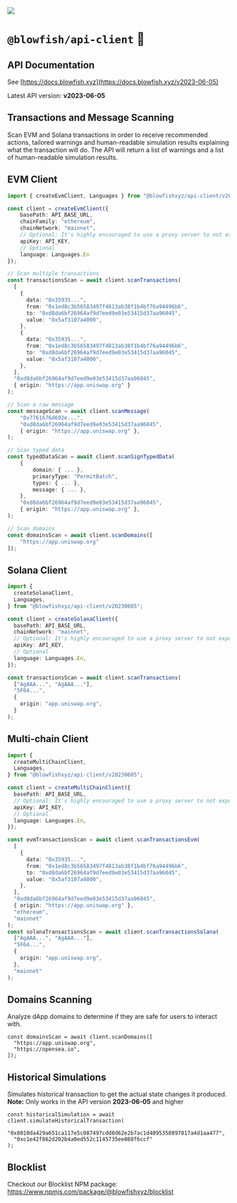![](https://framerusercontent.com/images/LMkkyrT6aZKMqZNobSZKDY8lnM.jpg)

# `@blowfish/api-client` 🐡

## API Documentation

See [https://docs.blowfish.xyz](https://docs.blowfish.xyz/v2023-06-05)

Latest API version: **v2023-06-05**

## Transactions and Message Scanning

Scan EVM and Solana transactions in order to receive recommended actions, tailored warnings and human-readable simulation results explaining what the transaction will do. The API will return a list of warnings and a list of human-readable simulation results.

## EVM Client

```ts
import { createEvmClient, Languages } from "@blowfishxyz/api-client/v20230605";

const client = createEvmClient({
    basePath: API_BASE_URL,
    chainFamily: "ethereum",
    chainNetwork: "mainnet",
    // Optional: It's highly encouraged to use a proxy server to not expose your API key on the client (see: https://docs.blowfish.xyz/docs/wallet-integration-guide#optional-proxy-server)
    apiKey: API_KEY,
    // Optional
    language: Languages.En
});

// Scan multiple transactions
const transactionsScan = await client.scanTransactions(
  [
    {
      data: "0x35935...",
      from: "0x1ed8c3b56583497f4813ab38f1b4bf76a94496b6",
      to: "0xd8da6bf26964af9d7eed9e03e53415d37aa96045",
      value: "0x5af3107a4000",
    },
    {
      data: "0x35935...",
      from: "0x1ed8c3b56583497f4813ab38f1b4bf76a94496b6",
      to: "0xd8da6bf26964af9d7eed9e03e53415d37aa96045",
      value: "0x5af3107a4000",
    },
  ],
  "0xd8da6bf26964af9d7eed9e03e53415d37aa96045",
  { origin: "https://app.uniswap.org" }
);

// Scan a raw message
const messageScan = await client.scanMessage(
    "0x7761676d692e...",
    "0xd8da6bf26964af9d7eed9e03e53415d37aa96045",
    { origin: "https://app.uniswap.org" },
);

// Scan typed data
const typedDataScan = await client.scanSignTypedData(
    {
        domain: { ... },
        primaryType: "PermitBatch",
        types: { ... },
        message: { ... },
    },
    "0xd8da6bf26964af9d7eed9e03e53415d37aa96045",
    { origin: "https://app.uniswap.org" },
);

// Scan domains
const domainsScan = await client.scanDomains([
    "https://app.uniswap.org"
]);
```

## Solana Client

```ts
import {
  createSolanaClient,
  Languages,
} from "@blowfishxyz/api-client/v20230605";

const client = createSolanaClient({
  basePath: API_BASE_URL,
  chainNetwork: "mainnet",
  // Optional: It's highly encouraged to use a proxy server to not expose your API key on the client (see: https://docs.blowfish.xyz/docs/wallet-integration-guide#optional-proxy-server)
  apiKey: API_KEY,
  // Optional
  language: Languages.En,
});

const transactionsScan = await client.scanTransactions(
  ["AgAAA...", "AgAAA..."],
  "5F64...",
  {
    origin: "app.uniswap.org",
  }
);
```

## Multi-chain Client

```ts
import {
  createMultiChainClient,
  Languages,
} from "@blowfishxyz/api-client/v20230605";

const client = createMultiChainClient({
  basePath: API_BASE_URL,
  // Optional: It's highly encouraged to use a proxy server to not expose your API key on the client (see: https://docs.blowfish.xyz/docs/wallet-integration-guide#optional-proxy-server)
  apiKey: API_KEY,
  // Optional
  language: Languages.En,
});

const evmTransactionsScan = await client.scanTransactionsEvm(
  [
    {
      data: "0x35935...",
      from: "0x1ed8c3b56583497f4813ab38f1b4bf76a94496b6",
      to: "0xd8da6bf26964af9d7eed9e03e53415d37aa96045",
      value: "0x5af3107a4000",
    },
  ],
  "0xd8da6bf26964af9d7eed9e03e53415d37aa96045",
  { origin: "https://app.uniswap.org" },
  "ethereum",
  "mainnet"
);
const solanaTransactionsScan = await client.scanTransactionsSolana(
  ["AgAAA...", "AgAAA..."],
  "5F64...",
  {
    origin: "app.uniswap.org",
  },
  "mainnet"
);
```

## Domains Scanning

Analyze dApp domains to determine if they are safe for users to interact with.

```tsx
const domainsScan = await client.scanDomains([
  "https://app.uniswap.org",
  "https://opensea.io",
]);
```

## Historical Simulations

Simulates historical transaction to get the actual state changes it produced.
**Note:** Only works in the API version **2023-06-05** and higher

```tsx
const historicalSimulation = await client.simulateHistoricalTransaction(
  "0x8010da429a651ca117e5c087497cdd8d62e2b7ac1d4095358897817a4d1aa477",
  "0xc1e42f862d202b4a0ed552c1145735ee088f6ccf"
);
```

## Blocklist

Checkout our Blocklist NPM package: https://www.npmjs.com/package/@blowfishxyz/blocklist
